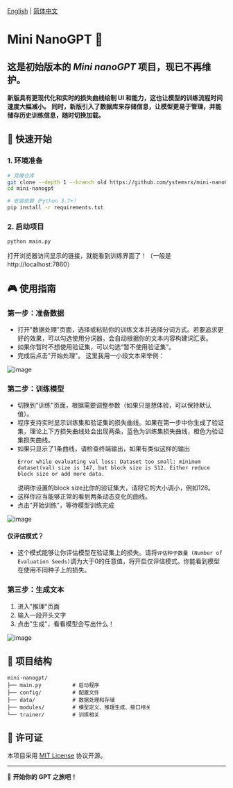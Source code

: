 [English](README.md) | [简体中文](README.zh.md)

# Mini NanoGPT 🚀

## 这是初始版本的 *Mini nanoGPT* 项目，现已不再维护。

**新版具有更现代化和实时的损失曲线绘制 UI 和能力，这也让模型的训练流程时间速度大幅减小。**
**同时，新版引入了数据库来存储信息，让模型更易于管理，并能储存历史训练信息，随时切换加载。**

## 🚀 快速开始

### 1. 环境准备
```bash
# 克隆仓库
git clone --depth 1 --branch old https://github.com/ystemsrx/mini-nanoGPT.git
cd mini-nanogpt

# 安装依赖（Python 3.7+）
pip install -r requirements.txt
```

### 2. 启动项目
```bash
python main.py
```
打开浏览器访问显示的链接，就能看到训练界面了！（一般是 http://localhost:7860）

## 🎮 使用指南

### 第一步：准备数据
- 打开"数据处理"页面，选择或粘贴你的训练文本并选择分词方式。若要追求更好的效果，可以勾选使用分词器，会自动根据你的文本内容构建词汇表。
- 如果你暂时不想使用验证集，可以勾选“暂不使用验证集”。
- 完成后点击"开始处理"。
这里我用一小段文本来举例：

![image](https://github.com/user-attachments/assets/ec8db0d6-5673-43ae-a4cb-ac064f7209ae)


### 第二步：训练模型
- 切换到"训练"页面，根据需要调整参数（如果只是想体验，可以保持默认值）。
- 程序支持实时显示训练集和验证集的损失曲线。如果在第一步中你生成了验证集，理论上下方损失曲线处会出现两条，蓝色为训练集损失曲线，橙色为验证集损失曲线。
- 如果只显示了1条曲线，请检查终端输出，如果有类似这样的输出
  ```
  Error while evaluating val loss: Dataset too small: minimum dataset(val) size is 147, but block size is 512. Either reduce block size or add more data.
  ```
  说明你设置的block size比你的验证集大，请将它的大小调小，例如128。
- 这样你应当能够正常的看到两条动态变化的曲线。
- 点击"开始训练"，等待模型训练完成

![image](https://github.com/user-attachments/assets/75e53570-393b-48db-aac3-f9b6822d05b1)


#### 仅评估模式？
- 这个模式能够让你评估模型在验证集上的损失。请将`评估种子数量 (Number of Evaluation Seeds)`调为大于0的任意值，将开启仅评估模式。你能看到模型在使用不同种子上的损失。

### 第三步：生成文本
1. 进入"推理"页面
2. 输入一段开头文字
3. 点击"生成"，看看模型会写出什么！

![image](https://github.com/user-attachments/assets/5f985e89-d7c2-4f3a-9500-5713497148cd)

## 📁 项目结构
```
mini-nanogpt/
├── main.py          # 启动程序
├── config/          # 配置文件
├── data/            # 数据处理和存储
├── modules/         # 模型定义、推理生成、接口相关
└── trainer/         # 训练相关
```

## 📝 许可证
本项目采用 [MIT License](LICENSE) 协议开源。

---

🎉 **开始你的 GPT 之旅吧！**
